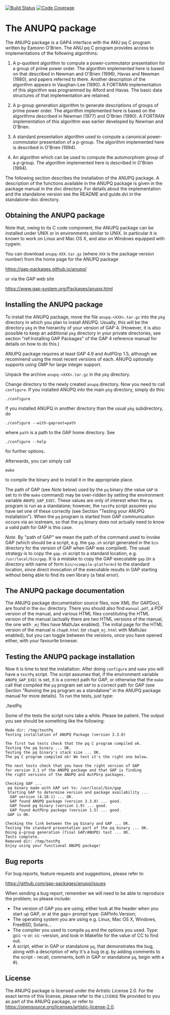 [![Build Status](https://github.com/gap-packages/anupq/workflows/CI/badge.svg?branch=master)](https://github.com/gap-packages/anupq/actions?query=workflow%3ACI+branch%3Amaster)
[![Code Coverage](https://codecov.io/github/gap-packages/anupq/coverage.svg?branch=master&token=)](https://codecov.io/gh/gap-packages/anupq)

# The ANUPQ package

The ANUPQ package is a GAP4 interface with the ANU pq C  program  written
by  Eamonn  O'Brien.  The  ANU  pq   C   program   provides   access   to
implementations of the following algorithms:

1. A p-quotient algorithm to compute a power-commutator presentation  for
a group of prime power order. The algorithm implemented here is based  on
that described in Newman and O'Brien (1996), Havas and Newman (1980), and
papers referred to there. Another description of the algorithm appears in
Vaughan-Lee (1990).  A  FORTRAN  implementation  of  this  algorithm  was
programmed by Alford  and  Havas.  The  basic  data  structures  of  that
implementation are retained.

2. A p-group generation algorithm to generate descriptions of  groups  of
prime power order.  The  algorithm  implemented  here  is  based  on  the
algorithms described in Newman  (1977)  and  O'Brien  (1990).  A  FORTRAN
implementation of this algorithm was  earlier  developed  by  Newman  and
O'Brien.

3. A  standard  presentation  algorithm  used  to  compute  a   canonical
power-commutator presentation of a  p-group.  The  algorithm  implemented
here is described in O'Brien (1994).

4. An algorithm which can be used to compute the automorphism group of  a
p-group. The algorithm implemented here is described in O'Brien (1994).

The following section describes the installation of the ANUPQ package.  A
description of the functions available in the ANUPQ package is  given  in
the  package  manual  in  the  doc  directory.  For  details  about   the
implementation and the standalone version see the README and guide.dvi in
the standalone-doc directory.


## Obtaining the ANUPQ package

Note  that, owing  to its  C  code component,  the ANUPQ  package can  be
installed  under UNIX or  in environments  similar to  UNIX. In particular
it is known to work on Linux and Mac OS X, and also on Windows equipped
with cygwin.

You can download `anupq-XXX.tar.gz` (where `XXX` is the  package  version
number) from the home page for the ANUPQ package

  <https://gap-packages.github.io/anupq/>

or via the GAP web site

  <https://www.gap-system.org/Packages/anupq.html>


## Installing the ANUPQ package

To install the ANUPQ package, move the file `anupq-<XXX>.tar.gz` into the
`pkg` directory in which you plan to install ANUPQ. Usually, this will be
the directory `pkg` in the hierarchy of your version of GAP 4.  (However,
it is also possible to keep an additional `pkg` directory in your private
directories, see section "ref:Installing  GAP  Packages"  of  the  GAP  4
reference manual for details on how to do this.)

ANUPQ package requires at least GAP 4.9 and AutPGrp 1.5, although we
recommend using the most recent versions of each. ANUPQ optionally
supports using GMP for large integer support.

Unpack the archive `anupq-<XXX>.tar.gz` in the `pkg` directory.

Change directory to the newly created `anupq` directory. Now you need to
call `configure`. If you installed ANUPQ into the main `pkg` directory,
simply do this:

    ./configure

If you installed ANUPQ in another directory than the usual `pkg`
subdirectory, do

    ./configure --with-gaproot=path

where `path` is a path to the GAP home directory. See

    ./configure --help

for further options.

Afterwards, you can simply call

    make

to compile the binary and to install it in the appropriate place.

The path of GAP (see *Note* below) used by the  `pq`  binary  (the  value
`GAP` is set to in the `make` command) may be over-ridden by setting  the
environment variable `ANUPQ_GAP_EXEC`. These values are only of  interest
when the `pq` program is run  as  a  standalone;  however,  the  `testPq`
script assumes you have set one of these correctly (see Section  "Testing
your ANUPQ installation"). When the `pq`  program  is  started  from  GAP
communication occurs via an iostream, so that the `pq`  binary  does  not
actually need to know a valid path for GAP is this case.

*Note.* By "path of GAP" we mean the path of the command used to invoke
GAP (which should be a script, e.g. the `gap.sh` script generated in  the
`bin` directory for the version of GAP when GAP was compiled). The  usual
strategy is to copy the `gap.sh` script  to  a  standard  location,  e.g.
`/usr/local/bin/gap`. It is a mistake to copy the  GAP  executable  `gap`
(in a directory  with  name  of  form  `bin/<compile-platform>`)  to  the
standard location, since direct invocation of the executable  results  in
GAP starting without being able to find its own library (a fatal error).


## The ANUPQ package documentation

The ANUPQ package documentation source files, now XML  (for GAPDoc),  are
found in the `doc` directory. There you should also find `manual.pdf`,  a
PDF version of the manual,  and  various  HTML files constituting the HTML
version of the manual (actually there are two HTML versions of the manual,
the  one with `_mj` files have MathJax  enabled).  The  initial  page  for
the HTML version of the manual is `chap0.html`  (or  `chap0_mj.html`  with
MathJax enabled), but you can toggle between the versions,  once you  have
opened either, with your favourite browser.


## Testing the ANUPQ package installation

Now it is time to test the  installation.  After  doing  `configure`  and
`make` you will have a `testPq` script. The script assumes that,  if  the
environment variable `ANUPQ_GAP_EXEC` is set, it is a  correct  path  for
GAP, or otherwise that the `make` call that compiled the `pq` program set
`GAP` to a correct path for GAP (see Section "Running the pq program as a
standalone" in the ANUPQ package manual for more  details).  To  run  the
tests, just type:

  ./testPq

Some of the tests the script runs take a while. Please be  patient.
The output you see should be something like the following:

    Made dir: /tmp/testPq
    Testing installation of ANUPQ Package (version 3.3.0)
  
    The first two tests check that the pq C program compiled ok.
    Testing the pq binary ... OK.
    Testing the pq binary's stack size ... OK.
    The pq C program compiled ok! We test it's the right one below.

    The next tests check that you have the right version of GAP
    for version 3.1 of the ANUPQ package and that GAP is finding
    the right versions of the ANUPQ and AutPGrp packages.
  
    Checking GAP ...
     pq binary made with GAP set to: /usr/local/bin/gap
     Starting GAP to determine version and package availability ...
      GAP version (4.10.1) ... OK.
      GAP found ANUPQ package (version 3.3.0) ... good.
      GAP found pq binary (version 1.9) ... good.
      GAP found AutPGrp package (version 1.5) ... good.
     GAP is OK.

    Checking the link between the pq binary and GAP ... OK.
    Testing the standard presentation part of the pq binary ... OK.
    Doing p-group generation (final GAP/ANUPQ) test ... OK.
    Tests complete.
    Removed dir: /tmp/testPq
    Enjoy using your functional ANUPQ package!


## Bug reports

For bug reports, feature requests and suggestions, please refer to

   <https://github.com/gap-packages/anupq/issues>

When sending a bug report, remember we will need to be able to  reproduce
the problem; so please include:

 * The version of GAP you are using; either look at  the  header  when
   you start up GAP, or at the gap> prompt type: GAPInfo.Version;
 * The operating system you are using e.g. Linux, Mac OS X, Windows,
   FreeBSD, Solaris...
 * The compiler you used to compile `pq` and  the  options  you  used.
   Type: gcc -v or: cc -version, and  look  in  Makefile  for  the
   value of CC to find out.
 * A script, either in GAP or standalone `pq`, that  demonstrates  the
   bug, along with a description of why it's a  bug  (e.g.  by  adding
   comments  to  the  script  -  recall,  comments,  both  in  GAP  or
   standalone `pq`, begin with a #).


## License

The ANUPQ package is licensed under the Artistic License 2.0.
For the exact terms of this license, please refer to the `LICENSE`
file provided to you as part of the ANUPQ package, or refer to
<https://opensource.org/licenses/artistic-license-2.0>.
